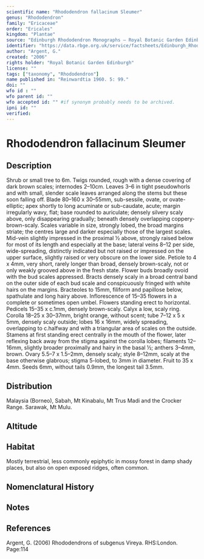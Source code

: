 ```yaml
---
scientific name: "Rhododendron fallacinum Sleumer"
genus: "Rhododendron"
family: "Ericaceae"
order: "Ericales"
kingdom: "Plantae"
source: "Edinburgh Rhododendron Monographs – Royal Botanic Garden Edinburgh"
identifier: "https://data.rbge.org.uk/service/factsheets/Edinburgh_Rhododendron_Monographs.xhtml"
author: "Argent, G."
created: "2006"
rights holder: "Royal Botanic Garden Edinburgh"
license: ""
tags: ["taxonomy", "Rhododendron"]
name published in: "Reinwardtia 1960. 5: 99."
doi: ""
wfo id : ""
wfo parent id: ""
wfo accepted id: "" #if synonym probably needs to be archived.                      
ipni id: ""
verified:
---
```


                       

# Rhododendron fallacinum Sleumer

## Description
Shrub or small tree to 6m. Twigs rounded, rough with a dense covering of dark brown scales; internodes 2–10cm. Leaves 3–6 in tight pseudowhorls and with small, slender scale leaves arranged along the stems but these soon falling off. Blade 80–160 x 30–55mm, sub-sessile, ovate, or ovate-elliptic; apex shortly to long acuminate or sub-­caudate, acute; margin irregularly wavy, flat; base rounded to auriculate; densely silvery scaly above, only disappearing gradually; beneath densely overlapping coppery-brown-scaly. Scales variable in size, strongly lobed, the broad margins striate; the centres large and darker especially those of the largest scales. Mid-vein slightly impressed in the proximal ½ above, strongly raised below for most of its length and especially at the base; lateral veins 8–12 per side, wide-spreading, distinctly indicated but not raised or impressed on the upper surface, slightly raised or very obscure on the lower side. Petiole to 4 x 4mm, very short, rarely longer than broad, densely brown-scaly, not or only weakly grooved above in the fresh state. Flower buds broadly ovoid with the bud scales appressed. Bracts densely scaly in a broad central band on the outer side of each bud scale and conspicuously fringed with white hairs on the margins. Bracteoles to 15mm, filiform and papillose below, spathulate and long hairy above. Inflorescence of 15–35 flowers in a complete or sometimes open umbel. Flowers standing erect to horizontal. Pedicels 15–35 x c.1mm, densely brown-scaly. Calyx a low, scaly ring. Corolla 18–25 x 30–37mm, bright orange, without scent; tube 7–12 x 5 x 5mm, densely scaly outside; lobes 16 x 16mm, widely spreading, overlapping to c.halfway and with a triangular area of scales on the outside. Stamens at first standing erect centrally in the mouth of the flower, later reflexing back away from the stigma against the corolla lobes; filaments 12–16mm, slightly broader proximally and hairy in the basal ½; anthers 3–4mm, brown. Ovary 5.5–7 x 1.5–2mm, densely scaly; style 8–12mm, scaly at the base otherwise glabrous; stigma 5-lobed, to 3mm in diameter. Fruit to 35 x 4mm. Seeds 6mm, without tails 0.9mm, the longest tail 3.5mm.

## Distribution
Malaysia (Borneo), Sabah, Mt Kinabalu, Mt Trus Madi and the Crocker Range. Sarawak, Mt Mulu.

## Altitude


## Habitat
Mostly terrestrial, less commonly epiphytic in mossy forest in damp shady places, but also on open exposed ridges, often common.

## Nomenclatural History

                       
## Notes


## References

Argent, G. (2006) Rhododendrons of subgenus Vireya. RHS:London. Page:114
